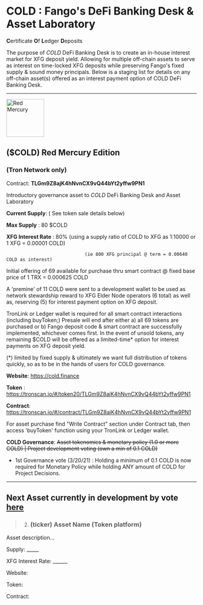 
# COLD : Fango's DeFi Banking Desk & Asset Laboratory

 **C**ertificate **O**f **L**edger **D**eposits
 
 The purpose of *COLD* DeFi Banking Desk is to create an in-house interest market for XFG deposit yield.
 Allowing for multiple off-chain assets to serve as interest on time-locked XFG deposits while preserving Fango's fixed supply & sound money principals.
 Below is a staging list for details on any off-chain asset(s) offered as an interest payment option of COLD DeFi Banking Desk.
 
-----------------------------------------------------------

<img height="100px" width="100px" title="Red Mercury" src="https://raw.githubusercontent.com/FandomGold/COLD/9dc01d924ff9712a56d489db825ae6e8449fc2ba/B5F889A6-92A8-4A13-BD7B-0514983310EB.jpeg"><img/>

## ($COLD) Red Mercury Edition 
### (Tron Network only)

Contract: **TLGm9Z8ajK4hNvnCX9vQ44bYt2yffw9PN1**

Introductory governance asset to *COLD* DeFi Banking Desk and Asset Laboratory  

**Current Supply**: ( See token sale details below)

**Max Supply** : 80 $COLD

**XFG Interest Rate** : 80%  (using a supply ratio of COLD to XFG as 1:10000 or 1 XFG = 0.00001 COLD)

                                 (ie 800 XFG principal @ term = 0.00640 COLD as interest)
                                 
Initial offering of 69 available for purchase thru smart contract @ fixed base price of 1 TRX = 0.000625 COLD 

A 'premine' of 11 COLD were sent to a development wallet to be used as network stewardship reward to XFG Elder Node operators (6 total) as well as, reserving (5) for interest payment option on XFG deposit.

TronLink or Ledger wallet is required for all smart contract interactions (including buyToken;)
Presale will end after either a) all 69 tokens are purchased or b) Fango deposit code & smart contract are successfully implemented, whichever comes first. 
In the event of unsold tokens, any remaining $COLD will be offered as a limited-time* option for interest payments on XFG deposit yield.  

(*) limited by fixed supply & ultimately we want full distribution of tokens quickly, so as to be in the hands of users for COLD governance.

**Website**: https://cold.finance

**Token** : https://tronscan.io/#/token20/TLGm9Z8ajK4hNvnCX9vQ44bYt2yffw9PN1

**Contract**: https://tronscan.io/#/contract/TLGm9Z8ajK4hNvnCX9vQ44bYt2yffw9PN1

For asset purchase find "Write Contract" section under Contract tab, then access 'buyToken' function using your TronLink or Ledger wallet.


**COLD Governance**: ~~Asset tokenomics & monetary policy (1.0 or more COLD) | Project development voting (own a min of 0.1 COLD)~~

 -  1st Governance vote (3/20/21) : Holding a minimum of 0.1 COLD is now required for Monetary Policy while holding ANY amount of COLD for Project Decisions.  



____________________________


## Next Asset currently in development by vote [here](https://t.me/COLD_DeFi)

> 2. ### (ticker) Asset Name  (Token platform)
   
   Asset description...
   
   
   Supply: _____
  
   XFG Interest Rate: ______

   Website:
   
   Token:
   
   Contract: 
   


